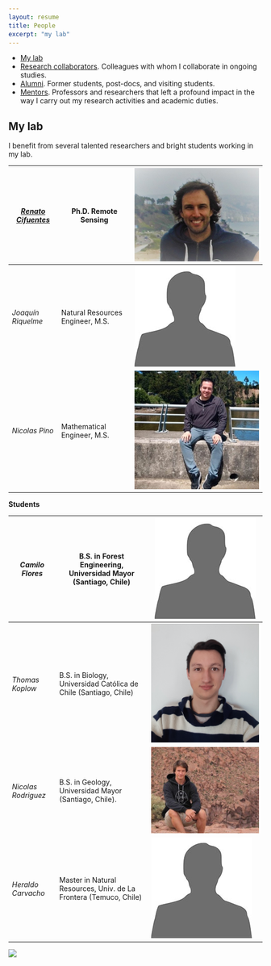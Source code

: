 ```yaml
---
layout: resume
title: People
excerpt: "my lab"
---
```



* [My lab](./people.md)
* [Research collaborators](./collabora.md). Colleagues with whom I collaborate in ongoing studies.
* [Alumni](./alumni.md). Former students, post-docs, and visiting students.
* [Mentors](./mentors.md). Professors and researchers that left a profound impact in the way I carry out my research activities and academic duties. 


## My lab
I benefit from several talented researchers and bright students working in my lab.

|*[Renato Cifuentes](https://www.researchgate.net/profile/Renato_Cifuentes)*|Ph.D. Remote Sensing|![](images/renato.jpg)|
| -------- | ---------- |---------- |
|*Joaquín Riquelme*|Natural Resources Engineer, M.S.|![](images/bio-photo_Ori.jpg)|
|*Nicolas Pino*|Mathematical Engineer, M.S.|![](images/nicoP2.jpg)|


__Students__

| *Camilo Flores* | B.S. in Forest Engineering, Universidad Mayor (Santiago, Chile)|![](images/bio-photo_Ori.jpg)|
| -------- | ---------- |---------- |
| *Thomas Koplow* | B.S. in Biology, Universidad Católica de Chile (Santiago, Chile)|![](images/thomas4.jpg)|
| *Nicolas Rodriguez* | B.S. in Geology, Universidad Mayor (Santiago, Chile).|![](images/nicoR3.jpg)|
| *Heraldo Carvacho*| Master in Natural Resources, Univ. de La Frontera (Temuco, Chile)|![](images/bio-photo_Ori.jpg)|


![](images/groupRuca.jpg)

<!-- ### Footer
Former students, post-docs, and visiting students..  Furthermore, I have listed former students at various levels, conditions, and institutions. Besides, a link to my current research collaborators. 
Our lab investigates how forest ecosystems change through time. We use both mathematical, theoretical, statistical and empirical approaches to address several research questions related to the development of forests; tree allometry; the scaling of tree-level processes to ecosystems; and the building of forest growth model. Our research also includes the long-term monitoring of the temperate forests in southern Chile.
![](images/groupRuca.jpg){width=200px height=200px}
![](images/droneYo.JPG)
![Kitten](images/groupRuca.jpg){:height="36px" width="36px"}
__Postdoc__
* *Renato Cifuentes*, Ph.D.
__Research assistants__
* *Joaquín Riquelme*, Natural Resources Engineer, M.S.
* *Nicolas Pino*, Mathematical Engineer.
__Visiting graduate students__
* *Patricio Ojeda*, Doctoral program in Forest Sciences, Universidad Austral de Chile (Valdivia, Chile)
![Kitten](images/groupRuca.jpg){ width=50%}
<img src="images/groupRuca.jpg" alt="drawing" width="200"/>
Last updated: August 2020 -->
